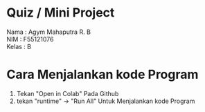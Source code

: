 # Quiz / Mini Project

Nama  : Agym Mahaputra R. B <br>
NIM   : F55121076 <br>
Kelas : B <br>

# Cara Menjalankan kode Program 
1. Tekan "Open in Colab" Pada Github<br>
2. tekan "runtime" -> "Run All" Untuk Menjalankan kode Program
